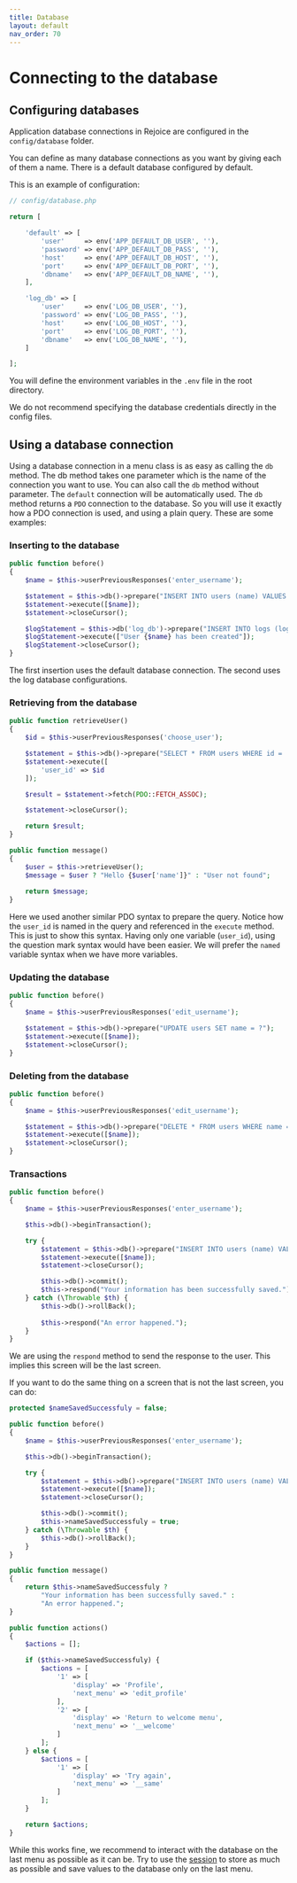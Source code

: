 ```yaml
---
title: Database
layout: default
nav_order: 70
---
```


<h1>Connecting to the database</h1>

## Configuring databases
Application database connections in Rejoice are configured in the `config/database` folder.

You can define as many database connections as you want by giving each of them a name. There is a default database configured by default.

This is an example of configuration:
```php
// config/database.php

return [

    'default' => [
        'user'     => env('APP_DEFAULT_DB_USER', ''),
        'password' => env('APP_DEFAULT_DB_PASS', ''),
        'host'     => env('APP_DEFAULT_DB_HOST', ''),
        'port'     => env('APP_DEFAULT_DB_PORT', ''),
        'dbname'   => env('APP_DEFAULT_DB_NAME', ''),
    ],

    'log_db' => [
        'user'     => env('LOG_DB_USER', ''),
        'password' => env('LOG_DB_PASS', ''),
        'host'     => env('LOG_DB_HOST', ''),
        'port'     => env('LOG_DB_PORT', ''),
        'dbname'   => env('LOG_DB_NAME', ''),
    ]

];
```

You will define the environment variables in the `.env` file in the root directory.

<div class="note note-warning">
We do not recommend specifying the database credentials directly in the config files.
</div>

## Using a database connection
Using a database connection in a menu class is as easy as calling the `db` method.
The db method takes one parameter which is the name of the connection you want to use.
You can also call the `db` method without parameter. The `default` connection will be automatically used.
The `db` method returns a `PDO` connection to the database. So you will use it exactly how a PDO connection is used, and using a plain query.
These are some examples:

### Inserting to the database

```php
public function before()
{
    $name = $this->userPreviousResponses('enter_username');

    $statement = $this->db()->prepare("INSERT INTO users (name) VALUES (?)");
    $statement->execute([$name]);
    $statement->closeCursor();

    $logStatement = $this->db('log_db')->prepare("INSERT INTO logs (log_text) VALUES (?)");
    $logStatement->execute(["User {$name} has been created"]);
    $logStatement->closeCursor();
}
```

The first insertion uses the default database connection. The second uses the log database configurations.

### Retrieving from the database

```php
public function retrieveUser()
{
    $id = $this->userPreviousResponses('choose_user');

    $statement = $this->db()->prepare("SELECT * FROM users WHERE id = :user_id");
    $statement->execute([
        'user_id' => $id
    ]);

    $result = $statement->fetch(PDO::FETCH_ASSOC);

    $statement->closeCursor();

    return $result;
}

public function message()
{
    $user = $this->retrieveUser();
    $message = $user ? "Hello {$user['name']}" : "User not found"; 
    
    return $message;
}
```
Here we used another similar PDO syntax to prepare the query. Notice how the `user_id` is named in the query and referenced in the `execute` method. This is just to show this syntax. Having only one variable (`user_id`), using the question mark syntax would have been easier. We will prefer the `named` variable syntax when we have more variables.

### Updating the database

```php
public function before()
{
    $name = $this->userPreviousResponses('edit_username');

    $statement = $this->db()->prepare("UPDATE users SET name = ?");
    $statement->execute([$name]);
    $statement->closeCursor();
}
```
### Deleting from the database

```php
public function before()
{
    $name = $this->userPreviousResponses('edit_username');

    $statement = $this->db()->prepare("DELETE * FROM users WHERE name = ?");
    $statement->execute([$name]);
    $statement->closeCursor();
}
```

### Transactions

```php
public function before()
{
    $name = $this->userPreviousResponses('enter_username');

    $this->db()->beginTransaction();

    try {
        $statement = $this->db()->prepare("INSERT INTO users (name) VALUES (?)");
        $statement->execute([$name]);
        $statement->closeCursor();

        $this->db()->commit();
        $this->respond("Your information has been successfully saved.");
    } catch (\Throwable $th) {
        $this->db()->rollBack();       
        
        $this->respond("An error happened.");
    }
}
```

We are using the `respond` method to send the response to the user. This implies this screen will be the last screen.

If you want to do the same thing on a screen that is not the last screen, you can do:
```php
protected $nameSavedSuccessfuly = false;

public function before()
{
    $name = $this->userPreviousResponses('enter_username');

    $this->db()->beginTransaction();

    try {
        $statement = $this->db()->prepare("INSERT INTO users (name) VALUES (?)");
        $statement->execute([$name]);
        $statement->closeCursor();

        $this->db()->commit();
        $this->nameSavedSuccessfuly = true;
    } catch (\Throwable $th) {
        $this->db()->rollBack();       
    }
}

public function message()
{
    return $this->nameSavedSuccessfuly ? 
        "Your information has been successfully saved." :
        "An error happened.";
}

public function actions()
{
    $actions = [];

    if ($this->nameSavedSuccessfuly) {
        $actions = [
            '1' => [
                'display' => 'Profile',
                'next_menu' => 'edit_profile'
            ],
            '2' => [
                'display' => 'Return to welcome menu',
                'next_menu' => '__welcome'
            ]
        ];
    } else {
        $actions = [
            '1' => [
                'display' => 'Try again',
                'next_menu' => '__same'
            ]
        ];
    }

    return $actions;
}
```

<div class="note note-warning">
While this works fine, we recommend to interact with the database on the last menu as possible as it can be. Try to use the <a href="session.html">session</a> to store as much as possible and save values to the database only on the last menu.
</div>